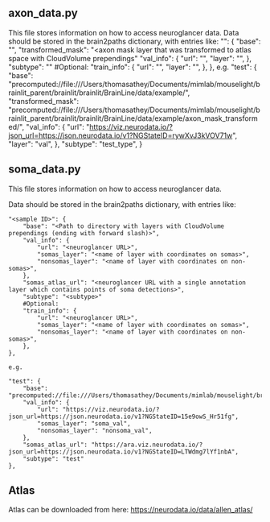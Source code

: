 axon_data.py
------------

This file stores information on how to access neuroglancer data.
Data should be stored in the brain2paths dictionary, with entries like:
    "<sample ID>": {
        "base": "<Path to directory with layers with CloudVolume prependings>",
        "transformed_mask": "<axon mask layer that was transformed to atlas space with CloudVolume prependings"
        "val_info": {
            "url": "<neuroglancer URL>",
            "layer": "<name of layer with points for subvolumes>",
        },
        "subtype": "<subtype>"
        #Optional:
        "train_info": {
            "url": "<neuroglancer URL>",
            "layer": "<name of layer with points for subvolumes>",
        },
    },
    e.g.
    "test": {
        "base": "precomputed://file:///Users/thomasathey/Documents/mimlab/mouselight/brainlit_parent/brainlit/brainlit/BrainLine/data/example/",
        "transformed_mask": "precomputed://file:///Users/thomasathey/Documents/mimlab/mouselight/brainlit_parent/brainlit/brainlit/BrainLine/data/example/axon_mask_transformed/",
        "val_info": {
            "url": "https://viz.neurodata.io/?json_url=https://json.neurodata.io/v1?NGStateID=rywXvJ3kVOV71w",
            "layer": "val",
        },
        "subtype": "test_type",
    }


soma_data.py
------------

This file stores information on how to access neuroglancer data.

Data should be stored in the brain2paths dictionary, with entries like:

    "<sample ID>": {
        "base": "<Path to directory with layers with CloudVolume prependings (ending with forward slash)>",
        "val_info": {
            "url": "<neuroglancer URL>",
            "somas_layer": "<name of layer with coordinates on somas>",
            "nonsomas_layer": "<name of layer with coordinates on non-somas>",
        },
        "somas_atlas_url": "<neuroglancer URL with a single annotation layer which contains points of soma detections>",
        "subtype": "<subtype>"
        #Optional:
        "train_info": {
            "url": "<neuroglancer URL>",
            "somas_layer": "<name of layer with coordinates on somas>",
            "nonsomas_layer": "<name of layer with coordinates on non-somas>",
        },
    },

    e.g.
    
    "test": {
        "base": "precomputed://file:///Users/thomasathey/Documents/mimlab/mouselight/brainlit_parent/brainlit/brainlit/BrainLine/data/example/",
        "val_info": {
            "url": "https://viz.neurodata.io/?json_url=https://json.neurodata.io/v1?NGStateID=15e9owS_Hr51fg",
            "somas_layer": "soma_val",
            "nonsomas_layer": "nonsoma_val",
        },
        "somas_atlas_url": "https://ara.viz.neurodata.io/?json_url=https://json.neurodata.io/v1?NGStateID=LTWdmg7lYf1nbA",
        "subtype": "test"
    },

Atlas
-----

Atlas can be downloaded from here: https://neurodata.io/data/allen_atlas/
